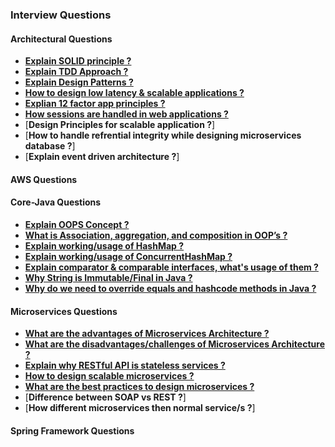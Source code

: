 ### Interview Questions

#### Architectural Questions
 - [**Explain SOLID principle ?**](Architectural-Questions.md#explain-solid-principle-)
 - [**Explain TDD Approach ?**]([Architectural-Questions.md#tdd-approach-](Architectural-Questions.md#explain-tdd-approach-))
 - [**Explain Design Patterns ?**](Architectural-Questions.md#explain-design-patterns-)
 - [**How to design low latency & scalable applications ?**](Architectural-Questions.md#how-to-design-low-latency-and-scalable-applications-)
 - [**Explian 12 factor app principles ?**](Architectural-Questions.md#explian-12-factor-app-principles-)
 - [**How sessions are handled in web applications ?**](Architectural-Questions.md#how-sessions-are-handled-in-web-applications-)
 - [**Design Principles for scalable application ?**]
 - [**How to handle refrential integrity while designing microservices database ?**]
 - [**Explain event driven architecture ?**]

#### AWS Questions

#### Core-Java Questions
 - [**Explain OOPS Concept ?**](Core-Java-Questions.md#explain-oops-concept-)
 - [**What is Association, aggregation, and composition in OOP’s ?**](Core-Java-Questions.md#what-is-association-aggregation-and-composition-in-oops-)
 - [**Explain working/usage of HashMap ?**](Core-Java-Questions.md#explain-workingusage-of-hashmap-)
 - [**Explain working/usage of ConcurrentHashMap ?**](Core-Java-Questions.md#explain-workingusage-of-concurrenthashmap-)
 - [**Explain comparator & comparable interfaces, what's usage of them ?**](Core-Java-Questions.md#explain-comparator--comparable-interfaces-whats-usage-of-them-)
 - [**Why String is Immutable/Final in Java ?**](Core-Java-Questions.md#why-string-is-immutablefinal-in-java-)
 - [**Why do we need to override equals and hashcode methods in Java ?**](Core-Java-Questions.md#why-do-we-need-to-override-equals-and-hashcode-methods-in-java)

#### Microservices Questions
 - [**What are the advantages of Microservices Architecture ?**](Microservices-Questions.md#what-are-the-advantages-of-microservices-architecture-)
 - [**What are the disadvantages/challenges of Microservices Architecture ?**](Microservices-Questions.md#what-are-the-advantages-of-microservices-architecture-)
 - [**Explain why RESTful API is stateless services ?**](Microservices-Questions.md#explain-why-restful-api-is-stateless-services-)
 - [**How to design scalable microservices ?**](Microservices-Questions.md#how-to-design-scalable-microservices-)
 - [**What are the best practices to design microservices ?**](Microservices-Questions.md#what-are-the-best-practices-to-design-microservices-)
 - [**Difference between SOAP vs REST ?**]
 - [**How different microservices then normal service/s ?**]

#### Spring Framework Questions
